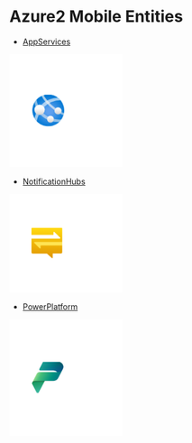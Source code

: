 # Azure2 Mobile Entities


- [AppServices](./app-services.md)  
<img src="./app-services.png" width="200"/>

- [NotificationHubs](./notification-hubs.md)  
<img src="./notification-hubs.png" width="200"/>

- [PowerPlatform](./power-platform.md)  
<img src="./power-platform.png" width="200"/>
